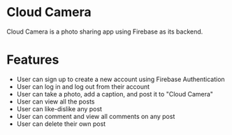 # Cloud Camera

Cloud Camera is a photo sharing app using Firebase as its backend.


# Features

* User can sign up to create a new account using Firebase Authentication
* User can log in and log out from their account
* User can take a photo, add a caption, and post it to "Cloud Camera"
* User can view all the posts
* User can like-dislike any post
* User can comment and view all comments on any post
* User can delete their own post
